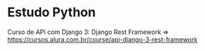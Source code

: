 # Estudo Python

Curso de API com Django 3: Django Rest Framework => https://cursos.alura.com.br/course/api-django-3-rest-framework
